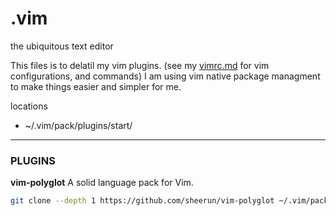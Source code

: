 # .vim
the ubiquitous text editor


This files is to delatil my vim plugins.
(see my [vimrc.md](vimrc.md) for vim configurations, and commands)
I am using vim native package managment to make things easier and simpler for me.

locations
- ~/.vim/pack/plugins/start/




---

### PLUGINS

**vim-polyglot**
A solid language pack for Vim.
```sh
git clone --depth 1 https://github.com/sheerun/vim-polyglot ~/.vim/pack/plugins/start/vim-polyglot
```
